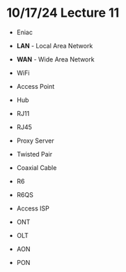 # 10/17/24 Lecture 11

-   Eniac
-   **LAN** - Local Area Network
-   **WAN** - Wide Area Network
-   WiFi
-   Access Point
-   Hub



-   RJ11
-   RJ45
-   Proxy Server
-   Twisted Pair
-   Coaxial Cable



-   R6
-   R6QS
-   Access ISP



-   ONT
-   OLT



-   AON
-   PON